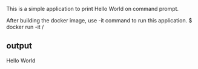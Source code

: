 This is a simple application to print Hello World on command prompt.

After building the docker image, use -it command to run this application.
$ docker run -it <image-name>/<image-id>

output
--------
Hello World
